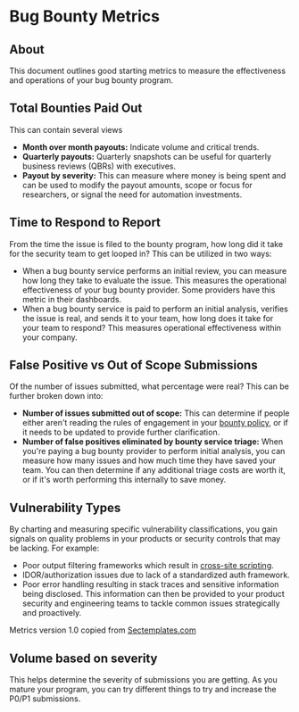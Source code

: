 # Bug Bounty Metrics

## About
This document outlines good starting metrics to measure the effectiveness and operations of your bug bounty program.

## Total Bounties Paid Out
This can contain several views 
  * <b>Month over month payouts:</b> Indicate volume and critical trends.
  * <b>Quarterly payouts:</b> Quarterly snapshots can be useful for quarterly business reviews (QBRs) with executives.
  * <b>Payout by severity:</b> This can measure where money is being spent and can be used to modify the payout amounts, scope or focus for researchers, or signal the need for automation investments.


## Time to Respond to Report
From the time the issue is filed to the bounty program, how long did it take for the security team to get looped in? This can be utilized in two ways:
  * When a bug bounty service performs an initial review, you can measure how long they take to evaluate the issue. This measures the operational effectiveness of your bug bounty provider. Some providers have this metric in their dashboards.
  * When a bug bounty service is paid to perform an initial analysis, verifies the issue is real, and sends it to your team, how long does it take for your team to respond? This measures operational effectiveness within your company.

## False Positive vs Out of Scope Submissions
Of the number of issues submitted, what percentage were real? This can be further broken down into:
  * <b>Number of issues submitted out of scope:</b> This can determine if people either aren't reading the rules of engagement in your <a href="./Bug_bounty_simplified_policy.md">bounty policy</a>, or if it needs to be updated to provide further clarification.
  * <b>Number of false positives eliminated by bounty service triage:</b> When you're paying a bug bounty provider to perform initial analysis, you can measure how many issues and how much time they have saved your team. You can then determine if any additional triage costs are worth it, or if it's worth performing this internally to save money. 

## Vulnerability Types
By charting and measuring specific vulnerability classifications, you gain signals on quality problems in your products or security controls that may be lacking. For example:
  * Poor output filtering frameworks which result in <a href="https://www.cgisecurity.com/xss-faq.html">cross-site scripting</a>.
  * IDOR/authorization issues due to lack of a standardized auth framework.
  * Poor error handling resulting in stack traces and sensitive information being disclosed.
This information can then be provided to your product security and engineering teams to tackle common issues strategically and proactively.

Metrics version 1.0 copied from [Sectemplates.com](https://www.sectemplates.com)

## Volume based on severity
This helps determine the severity of submissions you are getting. As you mature your program, you can try different things to try and increase the P0/P1 submissions.
